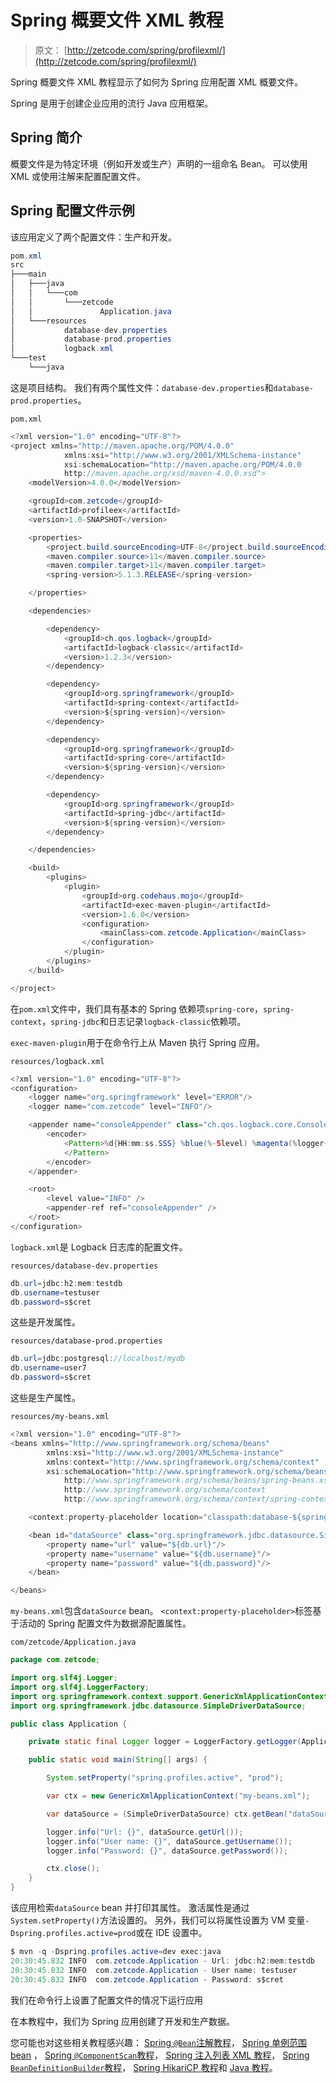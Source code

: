 # Spring 概要文件 XML 教程

> 原文： [http://zetcode.com/spring/profilexml/](http://zetcode.com/spring/profilexml/)

Spring 概要文件 XML 教程显示了如何为 Spring 应用配置 XML 概要文件。

Spring 是用于创建企业应用的流行 Java 应用框架。

## Spring 简介

概要文件是为特定环境（例如开发或生产）声明的一组命名 Bean。 可以使用 XML 或使用注解来配置配置文件。

## Spring 配置文件示例

该应用定义了两个配置文件：生产和开发。

```java
pom.xml
src
├───main
│   ├───java
│   │   └───com
│   │       └───zetcode
│   │               Application.java
│   └───resources
│           database-dev.properties
│           database-prod.properties
│           logback.xml
└───test
    └───java

```

这是项目结构。 我们有两个属性文件：`database-dev.properties`和`database-prod.properties`。

`pom.xml`

```java
<?xml version="1.0" encoding="UTF-8"?>
<project xmlns="http://maven.apache.org/POM/4.0.0"
            xmlns:xsi="http://www.w3.org/2001/XMLSchema-instance"
            xsi:schemaLocation="http://maven.apache.org/POM/4.0.0
            http://maven.apache.org/xsd/maven-4.0.0.xsd">
    <modelVersion>4.0.0</modelVersion>

    <groupId>com.zetcode</groupId>
    <artifactId>profileex</artifactId>
    <version>1.0-SNAPSHOT</version>

    <properties>
        <project.build.sourceEncoding>UTF-8</project.build.sourceEncoding>
        <maven.compiler.source>11</maven.compiler.source>
        <maven.compiler.target>11</maven.compiler.target>
        <spring-version>5.1.3.RELEASE</spring-version>

    </properties>

    <dependencies>

        <dependency>
            <groupId>ch.qos.logback</groupId>
            <artifactId>logback-classic</artifactId>
            <version>1.2.3</version>
        </dependency>

        <dependency>
            <groupId>org.springframework</groupId>
            <artifactId>spring-context</artifactId>
            <version>${spring-version}</version>
        </dependency>

        <dependency>
            <groupId>org.springframework</groupId>
            <artifactId>spring-core</artifactId>
            <version>${spring-version}</version>
        </dependency>      

        <dependency>
            <groupId>org.springframework</groupId>
            <artifactId>spring-jdbc</artifactId>
            <version>${spring-version}</version>
        </dependency>        

    </dependencies>

    <build>
        <plugins>
            <plugin>
                <groupId>org.codehaus.mojo</groupId>
                <artifactId>exec-maven-plugin</artifactId>
                <version>1.6.0</version>
                <configuration>
                    <mainClass>com.zetcode.Application</mainClass>
                </configuration>
            </plugin>
        </plugins>
    </build>

</project>

```

在`pom.xml`文件中，我们具有基本的 Spring 依赖项`spring-core`，`spring-context`，`spring-jdbc`和日志记录`logback-classic`依赖项。

`exec-maven-plugin`用于在命令行上从 Maven 执行 Spring 应用。

`resources/logback.xml`

```java
<?xml version="1.0" encoding="UTF-8"?>
<configuration>
    <logger name="org.springframework" level="ERROR"/>
    <logger name="com.zetcode" level="INFO"/>

    <appender name="consoleAppender" class="ch.qos.logback.core.ConsoleAppender">
        <encoder>
            <Pattern>%d{HH:mm:ss.SSS} %blue(%-5level) %magenta(%logger{36}) - %msg %n
            </Pattern>
        </encoder>
    </appender>

    <root>
        <level value="INFO" />
        <appender-ref ref="consoleAppender" />
    </root>
</configuration>

```

`logback.xml`是 Logback 日志库的配置文件。

`resources/database-dev.properties`

```java
db.url=jdbc:h2:mem:testdb
db.username=testuser
db.password=s$cret

```

这些是开发属性。

`resources/database-prod.properties`

```java
db.url=jdbc:postgresql://localhost/mydb
db.username=user7
db.password=s$cret

```

这些是生产属性。

`resources/my-beans.xml`

```java
<?xml version="1.0" encoding="UTF-8"?>
<beans xmlns="http://www.springframework.org/schema/beans"
        xmlns:xsi="http://www.w3.org/2001/XMLSchema-instance"
        xmlns:context="http://www.springframework.org/schema/context"
        xsi:schemaLocation="http://www.springframework.org/schema/beans
            http://www.springframework.org/schema/beans/spring-beans.xsd
            http://www.springframework.org/schema/context
            http://www.springframework.org/schema/context/spring-context.xsd">

    <context:property-placeholder location="classpath:database-${spring.profiles.active}.properties"/>

    <bean id="dataSource" class="org.springframework.jdbc.datasource.SimpleDriverDataSource">
        <property name="url" value="${db.url}"/>
        <property name="username" value="${db.username}"/>
        <property name="password" value="${db.password}"/>
    </bean>

</beans>

```

`my-beans.xml`包含`dataSource` bean。 `<context:property-placeholder>`标签基于活动的 Spring 配置文件为数据源配置属性。

`com/zetcode/Application.java`

```java
package com.zetcode;

import org.slf4j.Logger;
import org.slf4j.LoggerFactory;
import org.springframework.context.support.GenericXmlApplicationContext;
import org.springframework.jdbc.datasource.SimpleDriverDataSource;

public class Application {

    private static final Logger logger = LoggerFactory.getLogger(Application.class);

    public static void main(String[] args) {

        System.setProperty("spring.profiles.active", "prod");

        var ctx = new GenericXmlApplicationContext("my-beans.xml");

        var dataSource = (SimpleDriverDataSource) ctx.getBean("dataSource");

        logger.info("Url: {}", dataSource.getUrl());
        logger.info("User name: {}", dataSource.getUsername());
        logger.info("Password: {}", dataSource.getPassword());

        ctx.close();
    }
}

```

该应用检索`dataSource` bean 并打印其属性。 激活属性是通过`System.setProperty()`方法设置的。 另外，我们可以将属性设置为 VM 变量`-Dspring.profiles.active=prod`或在 IDE 设置中。

```java
$ mvn -q -Dspring.profiles.active=dev exec:java
20:30:45.832 INFO  com.zetcode.Application - Url: jdbc:h2:mem:testdb
20:30:45.832 INFO  com.zetcode.Application - User name: testuser
20:30:45.832 INFO  com.zetcode.Application - Password: s$cret

```

我们在命令行上设置了配置文件的情况下运行应用

在本教程中，我们为 Spring 应用创建了开发和生产数据。

您可能也对这些相关教程感兴趣： [Spring `@Bean`注解教程](/spring/bean/)， [Spring 单例范围 bean](/spring/singletonscope/) ， [Spring `@ComponentScan`教程](/spring/componentscan/)， [Spring 注入列表 XML 教程](/spring/injectlistxml/)， [Spring `BeanDefinitionBuilder`教程](/spring/beandefinitionbuilder/)， [Spring HikariCP 教程](/articles/springhikaricp/)和 [Java 教程](/lang/java/)。